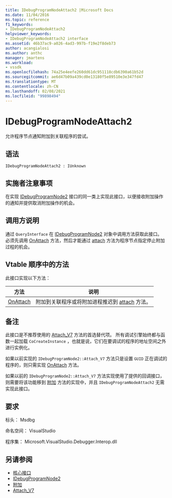 ```yaml
---
title: IDebugProgramNodeAttach2 |Microsoft Docs
ms.date: 11/04/2016
ms.topic: reference
f1_keywords:
- IDebugProgramNodeAttach2
helpviewer_keywords:
- IDebugProgramNodeAttach2 interface
ms.assetid: 46b37ac9-a026-4ad3-997b-f19e2f8deb73
author: acangialosi
ms.author: anthc
manager: jmartens
ms.workload:
- vssdk
ms.openlocfilehash: 74a25e4eefe260dd61dc951118cdb6390a61b52d
ms.sourcegitcommit: ae6d47b09a439cd0e13180f5e89510e3e347fd47
ms.translationtype: MT
ms.contentlocale: zh-CN
ms.lasthandoff: 02/08/2021
ms.locfileid: "99898494"
---
```

# <a name="idebugprogramnodeattach2"></a>IDebugProgramNodeAttach2
允许程序节点通知附加到关联程序的尝试。

## <a name="syntax"></a>语法

```
IDebugProgramNodeAttach2 : IUnknown
```

## <a name="notes-for-implementers"></a>实施者注意事项
 在实现 [IDebugProgramNode2](../../../extensibility/debugger/reference/idebugprogramnode2.md) 接口的同一类上实现此接口，以便接收附加操作的通知并提供取消附加操作的机会。

## <a name="notes-for-callers"></a>调用方说明
 通过 `QueryInterface` 在 [IDebugProgramNode2](../../../extensibility/debugger/reference/idebugprogramnode2.md) 对象中调用方法获取此接口。 必须先调用 [OnAttach](../../../extensibility/debugger/reference/idebugprogramnodeattach2-onattach.md) 方法，然后才能通过 [attach](../../../extensibility/debugger/reference/idebugengine2-attach.md) 方法为程序节点指定停止附加过程的机会。

## <a name="methods-in-vtable-order"></a>Vtable 顺序中的方法
 此接口实现以下方法：

|方法|说明|
|------------|-----------------|
|[OnAttach](../../../extensibility/debugger/reference/idebugprogramnodeattach2-onattach.md)|附加到关联程序或将附加进程推迟到 [attach](../../../extensibility/debugger/reference/idebugengine2-attach.md) 方法。|

## <a name="remarks"></a>备注
 此接口是不推荐使用的 [Attach_V7](../../../extensibility/debugger/reference/idebugprogramnode2-attach-v7.md) 方法的首选替代项。 所有调试引擎始终都与函数一起加载 `CoCreateInstance` ，也就是说，它们在要调试的程序的地址空间之外进行实例化。

 如果以前实现的 `IDebugProgramNode2::Attach_V7` 方法只是设置 `GUID` 正在调试的程序的，则只需实现 [OnAttach](../../../extensibility/debugger/reference/idebugprogramnodeattach2-onattach.md) 方法。

 如果以前的 `IDebugProgramNode2::Attach_V7` 方法实现使用了提供的回调接口，则需要将该功能移到 [附加](../../../extensibility/debugger/reference/idebugengine2-attach.md) 方法的实现中，并且 `IDebugProgramNodeAttach2` 无需实现此接口。

## <a name="requirements"></a>要求
 标头： Msdbg

 命名空间： VisualStudio

 程序集： Microsoft.VisualStudio.Debugger.Interop.dll

## <a name="see-also"></a>另请参阅
- [核心接口](../../../extensibility/debugger/reference/core-interfaces.md)
- [IDebugProgramNode2](../../../extensibility/debugger/reference/idebugprogramnode2.md)
- [附加](../../../extensibility/debugger/reference/idebugengine2-attach.md)
- [Attach_V7](../../../extensibility/debugger/reference/idebugprogramnode2-attach-v7.md)
